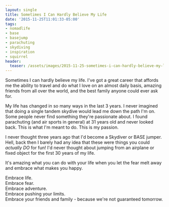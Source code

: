 ```yaml
---
layout: single
title: Sometimes I Can Hardly Believe My Life
date: '2015-11-25T11:01:33-05:00'
tags:
- nomadlife
- base
- basejump
- parachuting
- skydiving
- inspiration
- squirrel
header:
  teaser: /assets/images/2015-11-25-sometimes-i-can-hardly-believe-my-life/life.jpg
---
```


Sometimes I can hardly believe my life. I've got a great career that affords me the ability to travel and do what I love on an almost daily basis, amazing friends from all over the world, and the best family anyone could ever ask for.

My life has changed in so many ways in the last 3 years. I never imagined that doing a single tandem skydive would lead me down the path I'm on. Some people never find something they're passionate about. I found parachuting (and air sports in general) at 31 years old and never looked back. This is what I'm meant to do. This is my passion.

I never thought three years ago that I'd become a Skydiver or BASE jumper. Hell, back then I barely had any idea that these were things you could *actually DO* for fun! I'd never thought about jumping from an airplane or fixed object for the first 30 years of my life.

It's amazing what you can do with your life when you let the fear melt away and embrace what makes you happy.

Embrace life.  
Embrace fear.  
Embrace adventure.  
Embrace pushing your limits.  
Embrace your friends and family - because we're not guaranteed tomorrow.
